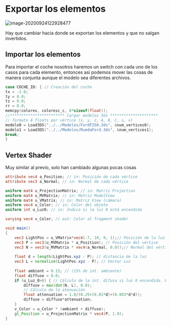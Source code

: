 # Exportar los elementos

![image-20200924122928477](C:\Users\EDUAR\AppData\Roaming\Typora\typora-user-images\image-20200924122928477.png)

Hay que cambiar hacia donde se exportan los elementos y que no salgan invertidos. 

## Importar los elementos

Para importar el coche nosotros haremos un switch con cada uno de los casos para cada elemento, entonces así podemos mover las cosas de manera conjunta aunque el modelo sea diferentes archivos.

```c++
case COCHE_ID: { // Creación del coche
tx = -2.0;
ty = 0.0;
tz = 0.0;
rr = 0.0;
memcpy(colores, coloresc_c, 8*sizeof(float));
//************************ Cargar modelos 3ds *********************
// formato 8 floats por vértice (x, y, z, A, B, C, u, v)
modelo0 = Load3DS("../../Modelos/FordF250.3ds", &num_vertices0);
modelo1 = Load3DS("../../Modelos/RuedaFord.3ds", &num_vertices1);
break;
}

```

## Vertex Shader

Muy similar al previo, solo han cambiado algunas pocas cosas

```glsl
attribute vec4 a_Position; // in: Posición de cada vértice
attribute vec3 a_Normal; // in: Normal de cada vértice

uniform mat4 u_ProjectionMatrix; // in: Matriz Projection
uniform mat4 u_MVMatrix; // in: Matriz ModelView
uniform mat4 u_VMatrix; // in: Matriz View (cámara)
uniform vec4 u_Color; // in: Color del objeto
uniform int u_Luz0; // in: Indica si la luz 0 está encendida

varying vec4 v_Color; // out: Color al fragment shader

void main()
{
    vec3 LightPos = u_VMatrix*vec4(-7, 10, 9, 1);// Posición de la luz [fija]
    vec3 P = vec3(u_MVMatrix * a_Position); // Posición del vértice
    vec3 N = vec3(u_MVMatrix * vec4(a_Normal, 0.0));// Normal del vértice
    
    float d = length(LightPos.xyz - P); // distancia de la luz
    vec3 L = normalize(LightPos.xyz - P); // Vector Luz
    
    float ambient = 0.15; // (15% de int. ambiente)
    float diffuse = 0.0;
    if (u_Luz_0>0) { // Cálculo de la int. difusa si luz 0 encendida. Es 0 o 1 si hay luz o no. Podríamos poner luz==1
        diffuse = max(dot(N, L), 0.0);
        // Cálculo de la atenuación
        float attenuation = 1.0/(0.25+(0.01*d)+(0.003*d*d));
        diffuse = diffuse*attenuation;
    }
    v_Color = u_Color * (ambient + diffuse);
    gl_Position = u_ProjectionMatrix * vec4(P, 1.0);
}

```

